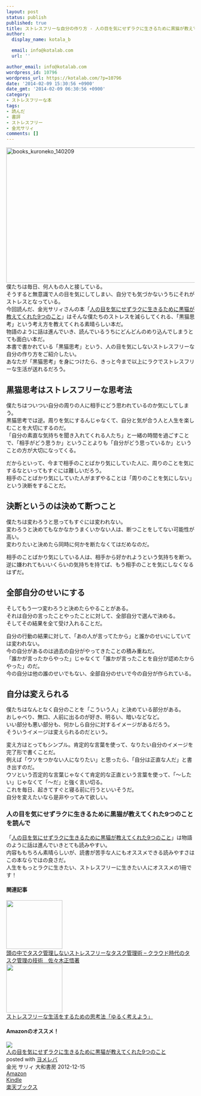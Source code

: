 ```yaml
---
layout: post
status: publish
published: true
title: ストレスフリーな自分の作り方 - 人の目を気にせずラクに生きるために黒猫が教えてくれた9つのこと 金光サリィ著
author:
  display_name: kotala_b

  email: info@kotalab.com
  url: ''

author_email: info@kotalab.com
wordpress_id: 10796
wordpress_url: https://kotalab.com/?p=10796
date: '2014-02-09 15:30:56 +0900'
date_gmt: '2014-02-09 06:30:56 +0900'
category:
- ストレスフリーな本
tags:
- 読んだ
- 書評
- ストレスフリー
- 金光サリィ
comments: []
---
```

<p><img src="https://kotalab.com/wp-content/uploads/books_kuroneko_140209-546x361.jpg" alt="books_kuroneko_140209" width="546" height="361" class="alignnone size-large wp-image-10797" /><br />
僕たちは毎日、何人もの人と接している。<br />
そうすると無意識で人の目を気にしてしまい、自分でも気づかないうちにそれがストレスとなっている。<br />
今回読んだ、金光サリィさんの本「<a href="https://www.amazon.co.jp/exec/obidos/asin/4479771808/same-22/" rel="nofollow" target="_blank">人の目を気にせずラクに生きるために黒猫が教えてくれた9つのこと</a>」はそんな僕たちのストレスを減らしてくれる、「黒猫思考」という考え方を教えてくれる素晴らしい本だ。<br />
物語のように話は進んでいき、読んでいるうちにどんどんのめり込んでしまうとても面白い本だ。<br />
本書で書かれている「黒猫思考」という、人の目を気にしないストレスフリーな自分の作り方をご紹介したい。<br />
あなたが「黒猫思考」を身につけたら、きっと今まで以上にラクでストレスフリーな生活が送れるだろう。<br />
</p>
<!--more-->
<h2>黒猫思考はストレスフリーな思考法</h2>
<p>僕たちはついつい自分の周りの人に相手にどう思われているのか気にしてしまう。<br />
黒猫思考では逆。周りを気にするんじゃなくて、自分と気が合う人と人生を楽しむことを大切にするのだ。<br />
「自分の素直な気持ちを聞き入れてくれる人たち」と一緒の時間を過ごすことで、<span class="b">「相手がどう思うか」ということよりも「自分がどう思っているか」</span>ということの方が大切になってくる。</p>
<p>だからといって、今まで相手のことばかり気にしていた人に、周りのことを気にするなといってもすぐには難しいだろう。<br />
相手のことばかり気にしていた人がまずやることは<span class="b">「周りのことを気にしない」という決断をする</span>ことだ。</p>
<h2>決断というのは決めて断つこと</h2>
<p>僕たちは変わろうと思ってもすぐには変われない。<br />
変わろうと決めてもなかなかうまくいかない人は、断つことをしてない可能性が高い。<br />
<span class="b">変わりたいと決めたら同時に何かを断たなくてはだめなのだ。</span></p>
<p>相手のことばかり気にしている人は、相手から好かれようという気持ちを断つ。<br />
逆に嫌われてもいいくらいの気持ちを持てば、もう相手のことを気にしなくなるはずだ。</p>
<h2>全部自分のせいにする</h2>
<p>そしてもう一つ変わろうと決めたらやることがある。<br />
それは自分の言ったことやったことに対して、全部自分で選んで決める。<br />
そしてその結果を全て受け入れることだ。</p>
<p>自分の行動の結果に対して、「あの人が言ってたから」と誰かのせいにしていては変われない。<br />
今の自分があるのは過去の自分がやってきたことの積み重ねだ。<br />
「誰かが言ったからやった」じゃなくて「誰かが言ったことを自分が認めたからやった」のだ。<br />
今の自分は他の誰のせいでもない、全部自分のせいで今の自分が作られている。</p>
<h2>自分は変えられる</h2>
<p>僕たちはなんとなく自分のことを「こういう人」と決めている部分がある。<br />
おしゃべり、無口、人前に出るのが好き、明るい、暗いなどなど。<br />
いい部分も悪い部分も、何かしら自分に対するイメージがあるだろう。<br />
そういうイメージは変えられるのだという。</p>
<p>変え方はとってもシンプル。<span class="b">肯定的な言葉を使って、なりたい自分のイメージを完了形で書く</span>ことだ。<br />
例えば「ウソをつかない人になりたい」と思ったら、「自分は正直な人だ」と書き出すのだ。<br />
ウソという否定的な言葉じゃなくて肯定的な正直という言葉を使って、「〜したい」じゃなくて「〜だ」と強く言い切る。<br />
これを毎日、起きてすぐと寝る前に行うといいそうだ。<br />
自分を変えたいなら是非やってみて欲しい。</p>
<h3>人の目を気にせずラクに生きるために黒猫が教えてくれた9つのことを読んで</h3>
<p>「<a href="https://www.amazon.co.jp/exec/obidos/asin/4479771808/same-22/" rel="nofollow" target="_blank">人の目を気にせずラクに生きるために黒猫が教えてくれた9つのこと</a>」は物語のように話は進んでいきとても読みやすい。<br />
内容ももちろん素晴らしいが、読書が苦手な人にもオススメできる読みやすさはこの本ならではの良さだ。<br />
人生をもっとラクに生きたい、ストレスフリーに生きたい人にオススメの1冊です！</p>
<h4 class="rel">関連記事</h4>
<div class="shht">
<div class="shhtimg"><a href="https://kotalab.com/books-cloud-task" target="_blank"><img src="https://kotalab.com/wp-content/uploads/plan-next-action_140103-546x409.jpg" alt="" width="150" height="130" /></a></div>
<div class="shhttext"><a href="https://kotalab.com/books-cloud-task" target="_blank">頭の中でタスク管理しないストレスフリーなタスク管理術 &ndash; クラウド時代のタスク管理の技術　佐々木正悟著</a><a href="https://b.hatena.ne.jp/entry/https://kotalab.com/books-cloud-task" target="_blank"><img border="0" src="https://b.hatena.ne.jp/entry/image/https://kotalab.com/books-cloud-task" alt="" /></a></div>
</div>
<div class="shht">
<div class="shhtimg"><a href="https://kotalab.com/books-thinking" target="_blank"><img src="https://kotalab.com/wp-content/uploads/yuruku_121129-448x336.jpg" alt="" width="150" height="130" /></a></div>
<div class="shhttext"><a href="https://kotalab.com/books-thinking" target="_blank">ストレスフリーな生活をするための思考法「ゆるく考えよう」</a><span class="removed_link" title="b.hatena.ne.jp/entry/https://kotalab.com/books-thinking"><img border="0" src="https://b.hatena.ne.jp/entry/image/https://kotalab.com/books-thinking" alt="" /></span></div>
</div>
<h4 class="aam">Amazonのオススメ！</h4>
<div class="booklink-box">
<div class="booklink-image"><a href="https://www.amazon.co.jp/exec/obidos/asin/4479771808/same-22/" rel="nofollow" target="_blank"><img src="https://images-fe.ssl-images-amazon.com/images/I/51MW7e5rPSL._SL160_.jpg" style="border: none;" /></a></div>
<div class="booklink-info">
<div class="booklink-name"><a href="https://www.amazon.co.jp/exec/obidos/asin/4479771808/same-22/" rel="nofollow" target="_blank">人の目を気にせずラクに生きるために黒猫が教えてくれた9つのこと</a>
<div class="booklink-powered-date">posted with <a href="https://yomereba.com" rel="nofollow" target="_blank">ヨメレバ</a></div>
</div>
<div class="booklink-detail">金光 サリィ 大和書房 2012-12-15    </div>
<div class="booklink-link2">
<div class="shoplinkamazon"><a href="https://www.amazon.co.jp/exec/obidos/asin/4479771808/same-22/" rel="nofollow" target="_blank" title="アマゾン" >Amazon</a></div>
<div class="shoplinkkindle"><a href="https://www.amazon.co.jp/gp/search?keywords=%90l%82%CC%96%DA%82%F0%8BC%82%C9%82%B9%82%B8%83%89%83N%82%C9%90%B6%82%AB%82%E9%82%BD%82%DF%82%C9%8D%95%94L%82%AA%8B%B3%82%A6%82%C4%82%AD%82%EA%82%BD9%82%C2%82%CC%82%B1%82%C6&__mk_ja_JP=%83J%83%5E%83J%83i&url=node%3D2275256051&tag=same-22" rel="nofollow" target="_blank" >Kindle</a></div>
<div class="shoplinkrakuten"><a href="http://c.af.moshimo.com/af/c/click?a_id=374941&p_id=56&pc_id=56&pl_id=637&s_v=b5Rz2P0601xu&url=http%3A%2F%2Fbooks.rakuten.co.jp%2Frb%2F12085501%2F" rel="nofollow" target="_blank" title="楽天ブックス" >楽天ブックス</a></div>
</p></div>
</div>
<div class="booklink-footer"></div>
</div>
